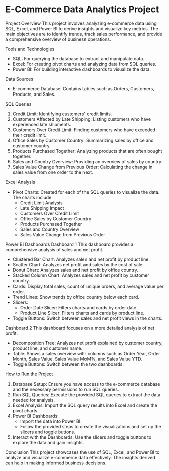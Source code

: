  # E-Commerce Data Analytics Project

 Project Overview
This project involves analyzing e-commerce data using SQL, Excel, and Power BI to derive insights and visualize key metrics. The main objectives are to identify trends, track sales performance, and provide a comprehensive overview of business operations.

 Tools and Technologies
- SQL: For querying the database to extract and manipulate data.
- Excel: For creating pivot charts and analyzing data from SQL queries.
- Power BI: For building interactive dashboards to visualize the data.

 Data Sources
- E-commerce Database: Contains tables such as Orders, Customers, Products, and Sales.

 SQL Queries
1. Credit Limit: Identifying customers' credit limits.
2. Customers Affected by Late Shipping: Listing customers who have experienced late shipments.
3. Customers Over Credit Limit: Finding customers who have exceeded their credit limit.
4. Office Sales by Customer Country: Summarizing sales by office and customer country.
5. Products Purchased Together: Analyzing products that are often bought together.
6. Sales and Country Overview: Providing an overview of sales by country.
7. Sales Value Change from Previous Order: Calculating the change in sales value from one order to the next.

 Excel Analysis
- Pivot Charts: Created for each of the SQL queries to visualize the data. The charts include:
  - Credit Limit Analysis
  - Late Shipping Impact
  - Customers Over Credit Limit
  - Office Sales by Customer Country
  - Products Purchased Together
  - Sales and Country Overview
  - Sales Value Change from Previous Order

 Power BI Dashboards
 Dashboard 1
This dashboard provides a comprehensive analysis of sales and net profit.

- Clustered Bar Chart: Analyzes sales and net profit by product line.
- Scatter Chart: Analyzes net profit and sales by the cost of sale.
- Donut Chart: Analyzes sales and net profit by office country.
- Stacked Column Chart: Analyzes sales and net profit by customer country.
- Cards: Display total sales, count of unique orders, and average value per order.
- Trend Lines: Show trends by office country below each card.
- Slicers: 
  - Order Date Slicer: Filters charts and cards by order date.
  - Product Line Slicer: Filters charts and cards by product line.
- Toggle Buttons: Switch between sales and net profit views in the charts.

 Dashboard 2
This dashboard focuses on a more detailed analysis of net profit.

- Decomposition Tree: Analyzes net profit explained by customer country, product line, and customer name.
- Table: Shows a sales overview with columns such as Order Year, Order Month, Sales Value, Sales Value MoM%, and Sales Value YTD.
- Toggle Buttons: Switch between the two dashboards.

 How to Run the Project
1. Database Setup: Ensure you have access to the e-commerce database and the necessary permissions to run SQL queries.
2. Run SQL Queries: Execute the provided SQL queries to extract the data needed for analysis.
3. Excel Analysis: Import the SQL query results into Excel and create the pivot charts.
4. Power BI Dashboards:
   - Import the data into Power BI.
   - Follow the provided steps to create the visualizations and set up the slicers and toggle buttons.
5. Interact with the Dashboards: Use the slicers and toggle buttons to explore the data and gain insights.

 Conclusion
This project showcases the use of SQL, Excel, and Power BI to analyze and visualize e-commerce data effectively. The insights derived can help in making informed business decisions.



